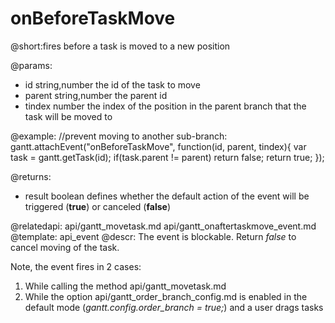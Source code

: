 onBeforeTaskMove
=============
@short:fires before a task is moved to a new position
	


@params: 
- id			string,number			the id of the task to move
- parent		string,number			the parent id
- tindex		number					the index of the position in the parent branch that the task will be moved to 

@example:
//prevent moving to another sub-branch:
gantt.attachEvent("onBeforeTaskMove", function(id, parent, tindex){
	var task = gantt.getTask(id);
	if(task.parent != parent)
		return false;
	return true;
});

@returns:  
  - result     boolean       defines whether the default action of the event will be triggered (<b>true</b>) or canceled (<b>false</b>) 


@relatedapi: 
	api/gantt_movetask.md
	api/gantt_onaftertaskmove_event.md
@template:	api_event
@descr:
The event is blockable. Return *false* to cancel moving of the task.

Note, the event fires in 2 cases:

1. While calling the method api/gantt_movetask.md 
2. While the option api/gantt_order_branch_config.md is enabled in the default mode (*gantt.config.order_branch = true;*) and a user drags tasks 